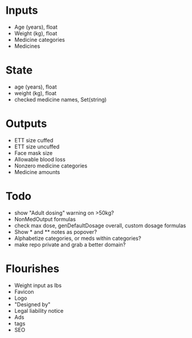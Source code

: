 # Inputs

- Age (years), float
- Weight (kg), float
- Medicine categories
- Medicines

# State

- age (years), float
- weight (kg), float
- checked medicine names, Set(string)

# Outputs

- ETT size cuffed
- ETT size uncuffed
- Face mask size
- Allowable blood loss
- Nonzero medicine categories
- Medicine amounts

# Todo

- show "Adult dosing" warning on >50kg?
- NonMedOutput formulas
- check max dose, genDefaultDosage overall, custom dosage formulas
- Show \* and \*\* notes as popover?
- Alphabetize categories, or meds within categories?
- make repo private and grab a better domain?

# Flourishes

- Weight input as lbs
- Favicon
- Logo
- "Designed by"
- Legal liability notice
- Ads
- <meta> tags
- SEO
